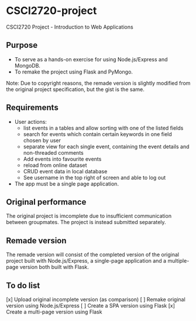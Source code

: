 # CSCI2720-project
CSCI2720 Project - Introduction to Web Applications

## Purpose
- To serve as a hands-on exercise for using Node.js/Express and MongoDB.
- To remake the project using Flask and PyMongo.

Note: Due to copyright reasons, the remade version is slightly modified from the original project specification, but the gist is the same.

## Requirements
- User actions:
  - list events in a tables and allow sorting with one of the listed fields
  - search for events which contain certain keywords in one field chosen by user
  - separate view for each single event, containing the event details and non-threaded comments
  - Add events into favourite events
  - reload from online dataset
  - CRUD event data in local database
  - See username in the top right of screen and able to log out
- The app must be a single page application.

## Original performance
The original project is imcomplete due to insufficient communication between groupmates. The project is instead submitted separately.

## Remade version
The remade version will consist of the completed version of the original project built with Node.js/Express, a single-page application and a multiple-page version both built with Flask.

## To do list
[x] Upload original incomplete version (as comparison)
[ ] Remake original version using Node.js/Express
[ ] Create a SPA version using Flask
[x] Create a multi-page version using Flask
